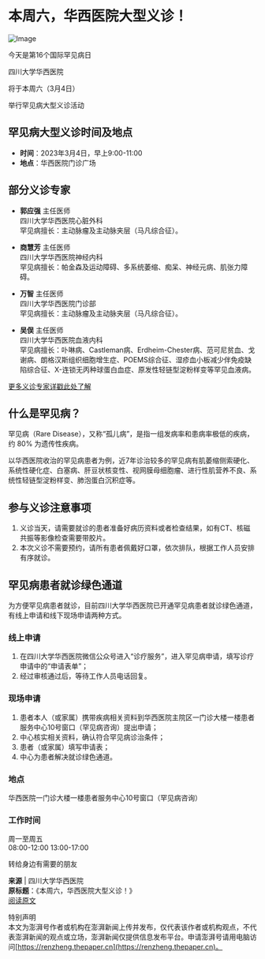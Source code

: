 # 本周六，华西医院大型义诊！

![Image](https://imagecloud.thepaper.cn/thepaper/image/5/963/557.jpg)

今天是第16个国际罕见病日

四川大学华西医院

将于本周六（3月4日）

举行罕见病大型义诊活动

## 罕见病大型义诊时间及地点

- **时间**：2023年3月4日，早上9:00-11:00
- **地点**：华西医院门诊广场

## 部分义诊专家

- **郭应强** 主任医师  
  四川大学华西医院心脏外科  
  罕见病擅长：主动脉瘤及主动脉夹层（马凡综合征）。

- **商慧芳** 主任医师  
  四川大学华西医院神经内科  
  罕见病擅长：帕金森及运动障碍、多系统萎缩、痴呆、神经元病、肌张力障碍。

- **万智** 主任医师  
  四川大学华西医院门诊部  
  罕见病擅长：主动脉瘤及主动脉夹层（马凡综合征）。

- **吴俣** 主任医师  
  四川大学华西医院血液内科  
  罕见病擅长：卟啉病、Castleman病、Erdheim-Chester病、范可尼贫血、戈谢病、朗格汉斯组织细胞增生症、POEMS综合征、湿疹血小板减少伴免疫缺陷综合征、X-连锁无丙种球蛋白血症、原发性轻链型淀粉样变等罕见血液病。

[更多义诊专家详戳此处了解](https://mp.weixin.qq.com/s?__biz=MjM5Mjg4ODk0NQ==&mid=2652783258&idx=3&sn=4aa0f6e7348f1ff8a0e4e772f43f5808&scene=21#wechat_redirect)

## 什么是罕见病？

罕见病（Rare Disease），又称“孤儿病”，是指一组发病率和患病率极低的疾病，约 80% 为遗传性疾病。

以华西医院收治的罕见病患者为例，近7年诊治较多的罕见病有肌萎缩侧索硬化、系统性硬化症、白塞病、肝豆状核变性、视网膜母细胞瘤、进行性肌营养不良、系统性轻链型淀粉样变、肺泡蛋白沉积症等。

## 参与义诊注意事项

1. 义诊当天，请需要就诊的患者准备好病历资料或者检查结果，如有CT、核磁共振等影像检查需要带胶片。
2. 本次义诊不需要预约，请所有患者佩戴好口罩，依次排队，根据工作人员安排有序就诊。

## 罕见病患者就诊绿色通道

为方便罕见病患者就诊，目前四川大学华西医院已开通罕见病患者就诊绿色通道，有线上申请和线下现场申请两种方式。

### 线上申请

1. 在四川大学华西医院微信公众号进入“诊疗服务”，进入罕见病申请，填写诊疗申请中的“申请表单”；
2. 经过审核通过后，等待工作人员电话回复。

### 现场申请

1. 患者本人（或家属）携带疾病相关资料到华西医院主院区一门诊大楼一楼患者服务中心10号窗口（罕见病咨询）提出申请；
2. 中心核实相关资料，确认符合罕见病诊治条件；
3. 患者（或家属）填写申请表；
4. 中心为患者解决就诊绿色通道。

### 地点

华西医院一门诊大楼一楼患者服务中心10号窗口（罕见病咨询）

### 工作时间

周一至周五  
08:00-12:00 13:00-17:00

转给身边有需要的朋友

**来源** | 四川大学华西医院  
**原标题**：《本周六，华西医院大型义诊！》  
[阅读原文](http://mp.weixin.qq.com/s?__biz=MzA4MTg1NzYyNQ==&mid=2652580273&idx=2&sn=bd3a7aee4bee03b5e5d9272e0acc82ec&chksm=84611487b3169d91fb1fd55e485fe551e6798a80489bffac0ad47f5c7ed15f0ced453561ec16#rd)

特别声明  
本文为澎湃号作者或机构在澎湃新闻上传并发布，仅代表该作者或机构观点，不代表澎湃新闻的观点或立场，澎湃新闻仅提供信息发布平台。申请澎湃号请用电脑访问[https://renzheng.thepaper.cn](https://renzheng.thepaper.cn)。